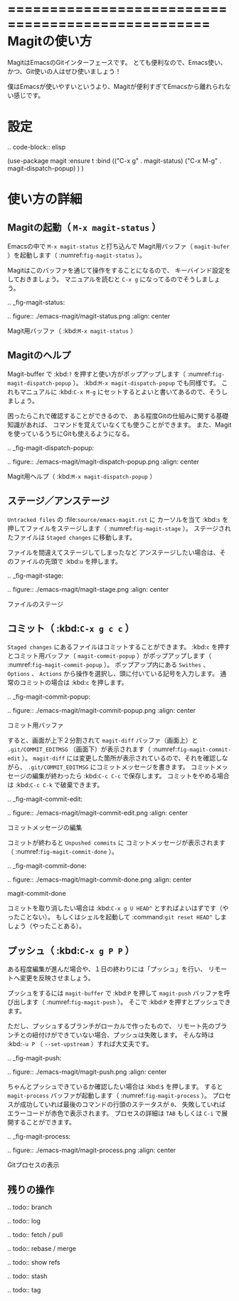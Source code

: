 ==================================================
Magitの使い方
==================================================

MagitはEmacsのGitインターフェースです。
とても便利なので、Emacs使い、かつ、Git使いの人はぜひ使いましょう！

僕はEmacsが使いやすいというより、Magitが便利すぎてEmacsから離れられない感じです。


設定
==================================================

.. code-block:: elisp

   (use-package magit
       :ensure t
       :bind (("C-x g" . magit-status)
              ("C-x M-g" . magit-dispatch-popup)
             )
       )


使い方の詳細
==================================================


Magitの起動（ ``M-x magit-status`` ）
--------------------------------------------------

Emacsの中で ``M-x magit-status`` と打ち込んで
Magit用バッファ（ ``magit-bufer`` ）を起動します（ :numref:`fig-magit-status` ）。

Magitはこのバッファを通じて操作をすることになるので、
キーバインド設定をしておきましょう。
マニュアルを読むと ``C-x g`` になってるのでそうしましょう。

.. _fig-magit-status:

.. figure:: ./emacs-magit/magit-status.png
   :align: center

   Magit用バッファ（ :kbd:`M-x magit-status` ）


Magitのヘルプ
--------------------------------------------------

Magit-buffer で :kbd:`?` を押すと使い方がポップアップします（ :numref:`fig-magit-dispatch-popup` ）。
:kbd:`M-x magit-dispatch-popup` でも同様です。
これもマニュアルに :kbd:`C-x M-g` にセットするとよいと書いてあるので、そうしましょう。

困ったらこれで確認することができるので、
ある程度Gitの仕組みに関する基礎知識があれば、
コマンドを覚えていなくても使うことができます。
また、Magitを使っているうちにGitも使えるようになる。

.. _fig-magit-dispatch-popup:

.. figure:: ./emacs-magit/magit-dispatch-popup.png
   :align: center

   Magit用ヘルプ（ :kbd:`M-x magit-dispatch-popup` ）


ステージ／アンステージ
--------------------------------------------------

``Untracked files`` の :file:`source/emacs-magit.rst` に
カーソルを当て :kbd:`s` を押してファイルをステージします（ :numref:`fig-magit-stage` ）。
ステージされたファイルは ``Staged changes`` に移動します。

ファイルを間違えてステージしてしまったなど
アンステージしたい場合は、そのファイルの先頭で :kbd:`u` を押します。

.. _fig-magit-stage:

.. figure:: ./emacs-magit/magit-stage.png
   :align: center

   ファイルのステージ


コミット（ :kbd:`C-x g c c` ）
--------------------------------------------------

``Staged changes`` にあるファイルはコミットすることができます。
:kbd:`c` を押すとコミット用バッファ（ ``magit-commit-popup`` ）がポップアップします（ :numref:`fig-magit-commit-popup` ）。
ポップアップ内にある ``Swithes`` 、 ``Options`` 、 ``Actions`` から操作を選択し、頭に付いている記号を入力します。
通常のコミットの場合は :kbd:`c` を押します。

.. _fig-magit-commit-popup:

.. figure:: ./emacs-magit/magit-commit-popup.png
   :align: center

   コミット用バッファ


すると、画面が上下２分割されて ``magit-diff`` バッファ（画面上）と
``.git/COMMIT_EDITMSG`` （画面下）が表示されます（ :numref:`fig-magit-commit-edit` ）。
``magit-diff`` には変更した箇所が表示されているので、それを確認しながら、
``.git/COMMIT_EDITMSG`` にコミットメッセージを書きます。
コミットメッセージの編集が終わったら :kbd:`C-c C-c` で保存します。
コミットをやめる場合は :kbd:`C-c C-k` で破棄できます。

.. _fig-magit-commit-edit:

.. figure:: ./emacs-magit/magit-commit-edit.png
   :align: center

   コミットメッセージの編集


コミットが終わると ``Unpushed commits`` に
コミットメッセージが表示されます（ :numref:`fig-magit-commit-done` ）。

.. _fig-magit-commit-done:

.. figure:: ./emacs-magit/magit-commit-done.png
   :align: center

   magit-commit-done


コミットを取り消したい場合は :kbd:`C-x g U HEAD^` とすればよいはずです（やったことない）。
もしくはシェルを起動して :command:`git reset HEAD^` しましょう（やったことある）。


プッシュ（ :kbd:`C-x g P P` ）
--------------------------------------------------

ある程度編集が進んだ場合や、１日の終わりには「プッシュ」を行い、
リモートへ変更を反映させましょう。

プッシュをするには ``magit-buffer`` で :kbd:`P` を押して
``magit-push`` バッファを呼び出します（ :numref:`fig-magit-push` ）。
そこで :kbd:`P` を押すとプッシュできます。

ただし、プッシュするブランチがローカルで作ったもので、
リモート先のブランチとの紐付けができていない場合、プッシュは失敗します。
そんな時は :kbd:`-u P` （ ``--set-upstream`` ）すれば大丈夫です。


.. _fig-magit-push:

.. figure:: ./emacs-magit/magit-push.png
   :align: center


ちゃんとプッシュできているか確認したい場合は :kbd:`$` を押します。
すると ``magit-process`` バッファが起動します（ :numref:`fig-magit-process` ）。
プロセスが成功していれば最後のコマンドの行頭のステータスが ``0``、
失敗していればエラーコードが赤色で表示されます。
プロセスの詳細は ``TAB`` もしくは ``C-i`` で展開することができます。

.. _fig-magit-process:

.. figure:: ./emacs-magit/magit-process.png
   :align: center

   Gitプロセスの表示


残りの操作
--------------------------------------------------

.. todo:: branch

.. todo:: log

.. todo:: fetch / pull

.. todo:: rebase / merge

.. todo:: show refs

.. todo:: stash

.. todo:: tag
